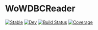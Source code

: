 # WoWDBCReader

[![Stable](https://img.shields.io/badge/docs-stable-blue.svg)](https://serenity4.github.io/WoWDBCReader.jl/stable/)
[![Dev](https://img.shields.io/badge/docs-dev-blue.svg)](https://serenity4.github.io/WoWDBCReader.jl/dev/)
[![Build Status](https://github.com/serenity4/WoWDBCReader.jl/actions/workflows/CI.yml/badge.svg?branch=main)](https://github.com/serenity4/WoWDBCReader.jl/actions/workflows/CI.yml?query=branch%3Amain)
[![Coverage](https://codecov.io/gh/serenity4/WoWDBCReader.jl/branch/main/graph/badge.svg)](https://codecov.io/gh/serenity4/WoWDBCReader.jl)
